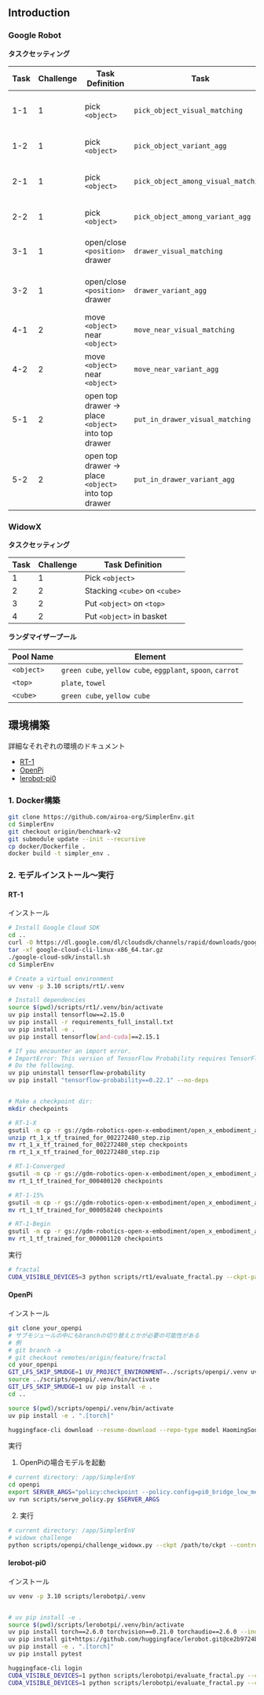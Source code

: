 ## Introduction

### Google Robot
**タスクセッティング**

| Task  | Challenge | Task Definition                                     | Task                                | Randomizer Pool                                                                    |
| ----- | --------- | --------------------------------------------------- | ----------------------------------- | ---------------------------------------------------------------------------------- |
| 1-1   | 1         | pick `<object>`                                     | `pick_object_visual_matching`       | `<object>`,`<position>`,`<object_orientation>`,`<robot_color>`,`<camera_position>` |
| 1-2   | 1         | pick `<object>`                                     | `pick_object_variant_agg`           | `<object>`,`<position>`,`<object_orientation>`,`<background/cabinet>`              |
| 2-1   | 1         | pick `<object>`                                     | `pick_object_among_visual_matching` | `<object>`,`<position>`,`<object_orientation>`,`<robot_color>`,`<camera_position>` |
| 2-2   | 1         | pick `<object>`                                     | `pick_object_among_variant_agg`     | `<object>`,`<position>`,`<object_orientation>`,`<background/cabinet>`              |
| 3-1   | 1         | open/close `<position>` drawer                      | `drawer_visual_matching`            | `<position>`,`<robot_color>`,`<background-robot_init_pos>`                         |
| 3-2   | 1         | open/close `<position>` drawer                      | `drawer_variant_agg`                | `<position>`,`<lighting>`,`<background>`,`<cabinet>`                               |
| 4-1   | 2         | move `<object>` near `<object>`                     | `move_near_visual_matching`         | `<object>`,`<position>`,`<robot_position>`,`<robot_color>`                         |
| 4-2   | 2         | move `<object>` near `<object>`                     | `move_near_variant_agg`             | `<object>`,`<position>`,`<lighting>`,`<background/cabinet>`,`<camera_position>`    |
| 5-1   | 2         | open top drawer -> place `<object>` into top drawer | `put_in_drawer_visual_matching`     | `<object>`,`<robot_color>`,`<background-robot_init_pos>`                           |
| 5-2   | 2         | open top drawer -> place `<object>` into top drawer | `put_in_drawer_variant_agg`         | `<object>`,`<lighting>`,`<robot_position>`,`<background>`,`<cabinet>`              |


### WidowX
**タスクセッティング**

| Task | Challenge | Task Definition               |
| ---- | --------- | ----------------------------- |
| 1    | 1         | Pick `<object>`               |
| 2    | 2         | Stacking `<cube>` on `<cube>` |
| 3    | 2         | Put `<object>` on `<top>`     |
| 4    | 2         | Put `<object>` in basket      |

**ランダマイザープール**

| Pool Name  | Element                                                    |
| ---------- | ---------------------------------------------------------- |
| `<object>` | `green cube`, `yellow cube`, `eggplant`, `spoon`, `carrot` |
| `<top>`    | `plate`, `towel`                                           |
| `<cube>`   | `green cube`, `yellow cube`                                |


## 環境構築

詳細なそれぞれの環境のドキュメント
- [RT-1](scripts/rt1/README.md)
- [OpenPi](scripts/openpi/README.md)
- [lerobot-pi0](scripts/lerobotpi/README.md)

### 1. Docker構築
```bash
git clone https://github.com/airoa-org/SimplerEnv.git
cd SimplerEnv
git checkout origin/benchmark-v2
git submodule update --init --recursive
cp docker/Dockerfile .
docker build -t simpler_env .
```

### 2. モデルインストール～実行

#### RT-1

インストール
```bash
# Install Google Cloud SDK
cd ..
curl -O https://dl.google.com/dl/cloudsdk/channels/rapid/downloads/google-cloud-cli-linux-x86_64.tar.gz
tar -xf google-cloud-cli-linux-x86_64.tar.gz
./google-cloud-sdk/install.sh
cd SimplerEnv

# Create a virtual environment
uv venv -p 3.10 scripts/rt1/.venv

# Install dependencies
source $(pwd)/scripts/rt1/.venv/bin/activate
uv pip install tensorflow==2.15.0
uv pip install -r requirements_full_install.txt
uv pip install -e .
uv pip install tensorflow[and-cuda]==2.15.1

# If you encounter an import error.
# ImportError: This version of TensorFlow Probability requires TensorFlow version >= 2.16; Detected an installation of version 2.15.1. Please upgrade TensorFlow to proceed.
# Do the following.
uv pip uninstall tensorflow-probability
uv pip install "tensorflow-probability==0.22.1" --no-deps


# Make a checkpoint dir:
mkdir checkpoints

# RT-1-X
gsutil -m cp -r gs://gdm-robotics-open-x-embodiment/open_x_embodiment_and_rt_x_oss/rt_1_x_tf_trained_for_002272480_step.zip .
unzip rt_1_x_tf_trained_for_002272480_step.zip
mv rt_1_x_tf_trained_for_002272480_step checkpoints
rm rt_1_x_tf_trained_for_002272480_step.zip

# RT-1-Converged
gsutil -m cp -r gs://gdm-robotics-open-x-embodiment/open_x_embodiment_and_rt_x_oss/rt_1_tf_trained_for_000400120 .
mv rt_1_tf_trained_for_000400120 checkpoints

# RT-1-15%
gsutil -m cp -r gs://gdm-robotics-open-x-embodiment/open_x_embodiment_and_rt_x_oss/rt_1_tf_trained_for_000058240 .
mv rt_1_tf_trained_for_000058240 checkpoints

# RT-1-Begin
gsutil -m cp -r gs://gdm-robotics-open-x-embodiment/open_x_embodiment_and_rt_x_oss/rt_1_tf_trained_for_000001120 .
mv rt_1_tf_trained_for_000001120 checkpoints      
```

実行
```bash
# fractal
CUDA_VISIBLE_DEVICES=3 python scripts/rt1/evaluate_fractal.py --ckpt-path checkpoints/rt_1_tf_trained_for_000400120
```

#### OpenPi

インストール
```bash
git clone your_openpi
# サブモジュールの中にもbranchの切り替えとかが必要の可能性がある
# 例
# git branch -a
# git checkout remotes/origin/feature/fractal
cd your_openpi
GIT_LFS_SKIP_SMUDGE=1 UV_PROJECT_ENVIRONMENT=../scripts/openpi/.venv uv sync
source ../scripts/openpi/.venv/bin/activate
GIT_LFS_SKIP_SMUDGE=1 uv pip install -e .
cd ..

source $(pwd)/scripts/openpi/.venv/bin/activate
uv pip install -e . ".[torch]"

huggingface-cli download --resume-download --repo-type model HaomingSong/openpi0-fractal-lora --local-dir /path/to/ckpt
```

実行

1. OpenPiの場合モデルを起動
```bash
# current directory: /app/SimplerEnV
cd openpi
export SERVER_ARGS="policy:checkpoint --policy.config=pi0_bridge_low_mem_finetune --policy.dir=/path/to/ckpt"
uv run scripts/serve_policy.py $SERVER_ARGS
```

2. 実行
```bash
# current directory: /app/SimplerEnV
# widowx challenge
python scripts/openpi/challenge_widowx.py --ckpt /path/to/ckpt --control-freq 5
```

#### lerobot-pi0

インストール
```bash
uv venv -p 3.10 scripts/lerobotpi/.venv


# uv pip install -e .
source $(pwd)/scripts/lerobotpi/.venv/bin/activate
uv pip install torch==2.6.0 torchvision==0.21.0 torchaudio==2.6.0 --index-url https://download.pytorch.org/whl/cu124
uv pip install git+https://github.com/huggingface/lerobot.git@ce2b9724bfe1b5a4c45e61b1890eef3f5ab0909c#egg=lerobot[pi0]
uv pip install -e . ".[torch]"
uv pip install pytest

huggingface-cli login
CUDA_VISIBLE_DEVICES=1 python scripts/lerobotpi/evaluate_fractal.py --ckpt-path HaomingSong/lerobot-pi0-fractal
CUDA_VISIBLE_DEVICES=1 python scripts/lerobotpi/evaluate_fractal.py --ckpt-path lerobot/pi0
```

